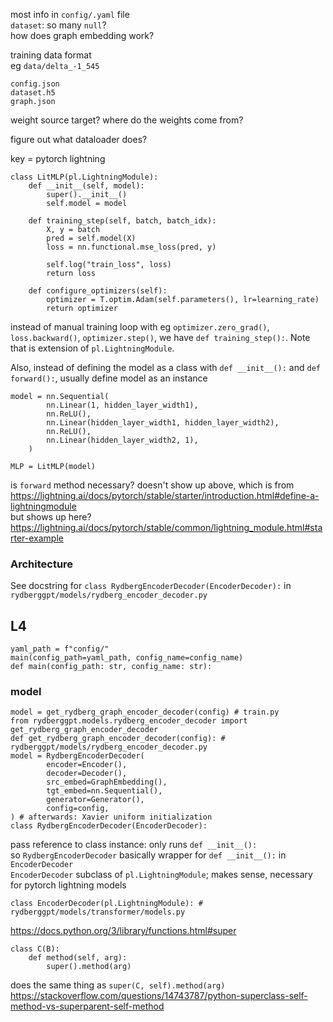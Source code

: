 most info in `config/.yaml` file  
`dataset`: so many `null`?  
how does graph embedding work?



training data format  
eg `data/delta_-1_545`
```
config.json
dataset.h5
graph.json
```

weight source target? where do the weights come from?

figure out what dataloader does?

key = pytorch lightning
```
class LitMLP(pl.LightningModule):
    def __init__(self, model):
        super().__init__()
        self.model = model

    def training_step(self, batch, batch_idx):
        X, y = batch
        pred = self.model(X)
        loss = nn.functional.mse_loss(pred, y)

        self.log("train_loss", loss)
        return loss

    def configure_optimizers(self):
        optimizer = T.optim.Adam(self.parameters(), lr=learning_rate)
        return optimizer
```
instead of manual training loop with eg `optimizer.zero_grad()`, `loss.backward()`, `optimizer.step()`, we have `def training_step():`. Note that is extension of `pl.LightningModule`.

Also, instead of defining the model as a class with `def __init__():` and `def forward():`, usually define model as an instance
```
model = nn.Sequential(
        nn.Linear(1, hidden_layer_width1),
        nn.ReLU(),
        nn.Linear(hidden_layer_width1, hidden_layer_width2),
        nn.ReLU(),
        nn.Linear(hidden_layer_width2, 1),
    )
    
MLP = LitMLP(model)
```
is `forward` method necessary? doesn't show up above, which is from  
https://lightning.ai/docs/pytorch/stable/starter/introduction.html#define-a-lightningmodule  
but shows up here?  
https://lightning.ai/docs/pytorch/stable/common/lightning_module.html#starter-example
### Architecture
See docstring for `class RydbergEncoderDecoder(EncoderDecoder):` in `rydberggpt/models/rydberg_encoder_decoder.py`

## L4
```
yaml_path = f"config/"
main(config_path=yaml_path, config_name=config_name)
def main(config_path: str, config_name: str):
```

### model
```
model = get_rydberg_graph_encoder_decoder(config) # train.py
from rydberggpt.models.rydberg_encoder_decoder import get_rydberg_graph_encoder_decoder
def get_rydberg_graph_encoder_decoder(config): # rydberggpt/models/rydberg_encoder_decoder.py
model = RydbergEncoderDecoder(
        encoder=Encoder(),
        decoder=Decoder(),
        src_embed=GraphEmbedding(),
        tgt_embed=nn.Sequential(),
        generator=Generator(),
        config=config,
) # afterwards: Xavier uniform initialization
class RydbergEncoderDecoder(EncoderDecoder):
```
pass reference to class instance: only runs `def __init__():`  
so `RydbergEncoderDecoder` basically wrapper for `def __init__():` in `EncoderDecoder`  
`EncoderDecoder` subclass of `pl.LightningModule`; makes sense, necessary for pytorch lightning models
```
class EncoderDecoder(pl.LightningModule): # rydberggpt/models/transformer/models.py
```

https://docs.python.org/3/library/functions.html#super
```
class C(B):
    def method(self, arg):
        super().method(arg)
```
does the same thing as `super(C, self).method(arg)`  
https://stackoverflow.com/questions/14743787/python-superclass-self-method-vs-superparent-self-method
